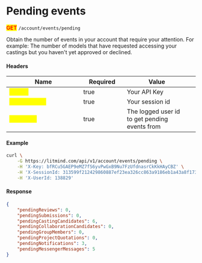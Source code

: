 # Pending events

<mark style="color:red;">**GET**</mark> `/account/events/pending`

Obtain the number of events in your account that require your attention. For example: The number of models that have requested accessing your castings but you haven't yet approved or declined.

#### Headers

<table><thead><tr><th width="181">Name</th><th width="100" data-type="checkbox">Required</th><th>Value</th><th data-hidden></th></tr></thead><tbody><tr><td><mark style="color:yellow;"><strong>X-Key</strong></mark></td><td>true</td><td>Your API Key</td><td></td></tr><tr><td><mark style="color:yellow;"><strong>X-SessionId</strong></mark></td><td>true</td><td>Your session id</td><td></td></tr><tr><td><mark style="color:yellow;"><strong>X-UserId</strong></mark></td><td>true</td><td>The logged user id to get pending events from</td><td></td></tr></tbody></table>

#### Example

```bash
curl \
    -G https://litmind.com/api/v1/account/events/pending \
    -H 'X-Key: bfRCu5GAEP9eMZ7fS6yvPwGxB9Nu7FzUfdnasrCkKkHAyCBZ' \
    -H 'X-SessionId: 313599f212429860887ef23ea326cc863a9186eb1a43a8f1739a1815ebe2a588' \
    -H 'X-UserId: 138829'
```

#### Response

```json
{
    "pendingReviews": 0,
    "pendingSubmissions": 0,
    "pendingCastingCandidates": 6,
    "pendingCollaborationCandidates": 0,
    "pendingGroupMembers": 0,
    "pendingProjectQuotations": 0,
    "pendingNotifications": 3,
    "pendingMessengerMessages": 5
}
```

